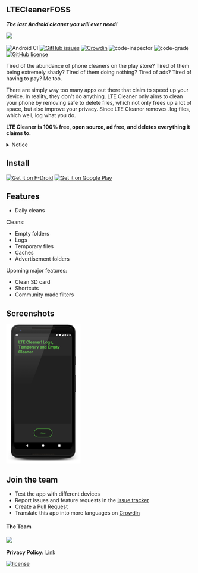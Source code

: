 ## LTECleanerFOSS

***The last Android cleaner you will ever need!***

<img src="https://imgur.com/ykSLpTS.png" width="300">

![Android CI](https://github.com/TheRedSpy15/LTECleanerFOSS/workflows/Android%20CI/badge.svg)
[![GitHub issues](https://img.shields.io/github/issues/TheRedSpy15/LTECleanerFOSS?color=red)](https://github.com/TheRedSpy15/LTECleanerFOSS/issues)
[![Crowdin](https://badges.crowdin.net/lte-cleaner/localized.svg)](https://crowdin.com/project/lte-cleaner)
![code-inspector](https://www.code-inspector.com/project/2073/score/svg)
![code-grade](https://www.code-inspector.com/project/2073/status/svg)
[![GitHub license](https://img.shields.io/github/license/TheRedSpy15/LTECleanerFOSS?color=lightgrey)](/blob/master/LICENSE)

Tired of the abundance of phone cleaners on the play store? Tired of 
them being extremely shady? Tired of them doing nothing? Tired of ads? 
Tired of having to pay? Me too.

There are simply way too many apps out there that claim to speed up your device. In reality, they don't do anything.
LTE Cleaner only aims to clean your phone by removing safe to delete files, which not only frees up a lot of space, but also improve your privacy. Since LTE Cleaner removes .log files, which well, log what you do.

__LTE Cleaner is 100% free, open source, ad free, and deletes everything it claims to.__

<details>
  <summary>Notice</summary>

October 7th, 2021:

10/7/2021 Marks the start of a new direction for LTE Cleaner. The playstore varient will have ads now displayed. While all other sources remain the same

</details>

## Install

[<img src="https://f-droid.org/badge/get-it-on.png"
     alt="Get it on F-Droid"
     height="90">](https://f-droid.org/packages/theredspy15.ltecleanerfoss/)
[<img src="https://play.google.com/intl/en_us/badges/images/generic/en-play-badge.png"
    alt="Get it on Google Play"
    height="90">](https://play.google.com/store/apps/details?id=theredspy15.ltecleanerfoss)

## Features
- Daily cleans

Cleans:
- Empty folders
- Logs
- Temporary files
- Caches
- Advertisement folders

Upoming major features:
- Clean SD card
- Shortcuts
- Community made filters

## Screenshots

<img src="/Screenshots/Screenshot_1529468353_framed.png" width="200">

## Join the team
  * Test the app with different devices
  * Report issues and feature requests in the [issue tracker](https://github.com/TheRedSpy15/LTECleanerFOSS/issues)
  * Create a [Pull Request](https://opensource.guide/how-to-contribute/#opening-a-pull-request)
  * Translate this app into more languages on [Crowdin](https://crowdin.com/project/lte-cleaner)

#### The Team  
<a href="https://github.com/TheRedSpy15/LTECleanerFOSS/graphs/contributors">
  <img src="https://contrib.rocks/image?repo=TheRedSpy15/LTECleanerFOSS" />
</a>
     
</details>

**Privacy Policy:** [Link](https://cdn.rawgit.com/TheRedSpy15/LTECleanerFOSS/d9522c76/privacy_policy.html)

[![license](https://imgur.com/QQlcEVT.png)](https://www.gnu.org/licenses/gpl-3.0.en.html)
